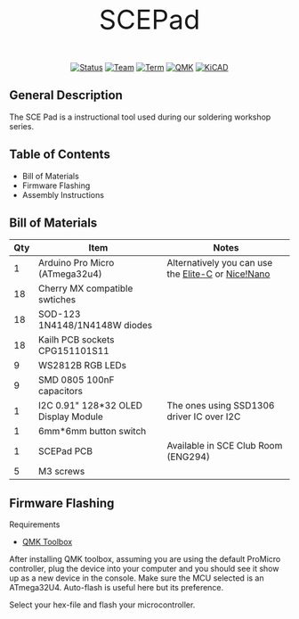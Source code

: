 <p align="center" style = "font-size:48px;" >SCEPad</p>

<div align="center"

[![Status](https://img.shields.io/badge/Status-Active-green)]()
[![Team](https://img.shields.io/badge/Team-Hardware-blue)]()
[![Term](https://img.shields.io/badge/Fall_2023-purple)]()
[![QMK](https://img.shields.io/badge/QMK-gray?logo=qmk)]()
[![KiCAD](https://img.shields.io/badge/KiCAD-gray?logo=kicad)]()

</div>

## General Description 
The SCE Pad is a instructional tool used during our soldering workshop series.

## Table of Contents
- Bill of Materials
- Firmware Flashing
- Assembly Instructions 

## Bill of Materials
| Qty | Item                                  | Notes
| ---- | ---- | ---- |
| 1   | Arduino Pro Micro (ATmega32u4)        | Alternatively you can use the [Elite-C](https://keeb.io/products/elite-c-low-profile-version-usb-c-pro-micro-replacement-atmega32u4) or [Nice!Nano](https://nicekeyboards.com/nice-nano/)|
| 18  | Cherry MX compatible swtiches         | |
| 18  | SOD-123 1N4148/1N4148W diodes         | |
| 18  | Kailh PCB sockets CPG151101S11        | |
| 9   | WS2812B RGB LEDs                      | |
| 9   | SMD 0805 100nF capacitors             | |
| 1   | I2C 0.91" 128\*32 OLED Display Module | The ones using SSD1306 driver IC over I2C |
| 1   | 6mm\*6mm button switch                | |
| 1   | SCEPad PCB                            | Available in SCE Club Room (ENG294) |
| 5   | M3 screws                             | |

## Firmware Flashing

Requirements
- [QMK Toolbox](https://github.com/qmk/qmk_toolbox)

After installing QMK toolbox, assuming you are using the default ProMicro controller, plug the device into your computer and you should see it show up as a new device in the console. Make sure the MCU selected is an ATmega32U4. Auto-flash is useful here but its preference. 

Select your hex-file and flash your microcontroller. 

